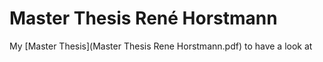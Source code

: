 # Master Thesis René Horstmann
My [Master Thesis](Master Thesis Rene Horstmann.pdf) to have a look at
